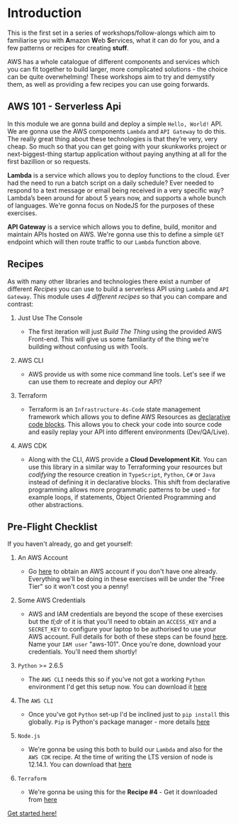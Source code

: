 # Introduction

This is the first set in a series of workshops/follow-alongs which aim to familiarise you with **A**mazon **W**eb **S**ervices, what it can do for you, and a few patterns or recipes for creating **stuff**.

AWS has a whole catalogue of different components and services which you can fit together to build larger, more complicated solutions - the choice can be quite overwhelming! These workshops aim to try and demystify them, as well as providing a few recipes you can use going forwards.

## AWS 101 - Serverless Api

In this module we are gonna build and deploy a simple `Hello, World!` API. We are gonna use the AWS components `Lambda` and `API Gateway` to do this. The really great thing about these technologies is that they’re very, very cheap. So much so that you can get going with your skunkworks project or next-biggest-thing startup application without paying anything at all for the first bazillion or so requests.

**Lambda** is a service which allows you to deploy functions to the cloud. Ever had the need to run a batch script on a daily schedule? Ever needed to respond to a text message or email being received in a very specific way? Lambda’s been around for about 5 years now, and supports a whole bunch of languages. We're gonna focus on NodeJS for the purposes of these exercises.

**API Gateway** is a service which allows you to define, build, monitor and maintain APIs hosted on AWS. We're gonna use this to define a simple `GET` endpoint which will then route traffic to our `Lambda` function above.

## Recipes

As with many other libraries and technologies there exist a number of different _Recipes_ you can use to build a serverless API using `Lambda` and `API Gateway`. This module uses _4 different recipes_ so that you can compare and contrast:

1. Just Use The Console

   - The first iteration will just _Build The Thing_ using the provided AWS Front-end. This will give us some familiarity of the thing we're building without confusing us with Tools.

2. AWS CLI

   - AWS provide us with some nice command line tools. Let's see if we can use them to recreate and deploy our API?

3. Terraform

   - Terraform is an `Infrastructure-As-Code` state management framework which allows you to define AWS Resources as [declarative code blocks](https://en.wikipedia.org/wiki/Declarative_programming). This allows you to check your code into source code and easily replay your API into different environments (Dev/QA/Live).

4. AWS CDK

   - Along with the CLI, AWS provide a **Cloud Development Kit**. You can use this library in a similar way to Terraforming your resources but _codifying_ the resource creation in `TypeScript`, `Python`, `C#` or `Java` instead of defining it in declarative blocks. This shift from declarative programming allows more programmatic patterns to be used - for example loops, if statements, Object Oriented Programming and other abstractions.

## Pre-Flight Checklist

If you haven't already, go and get yourself:

1. An AWS Account

   - Go [here](https://portal.aws.amazon.com/billing/signup#/start) to obtain an AWS account if you don't have one already. Everything we'll be doing in these exercises will be under the "Free Tier" so it won't cost you a penny!

2. Some AWS Credentials

   - AWS and IAM credentials are beyond the scope of these exercises but the _tl;dr_ of it is that you'll need to obtain an `ACCESS_KEY` and a `SECRET_KEY` to configure your laptop to be authorised to use your AWS account. Full details for both of these steps can be found [here](https://docs.aws.amazon.com/polly/latest/dg/setting-up.html). Name your `IAM user` "aws-101". Once you're done, download your credentials. You'll need them shortly!

3. `Python` >= 2.6.5

   - The `AWS CLI` needs this so if you've not got a working `Python` environment I'd get this setup now. You can download it [here](https://www.python.org/downloads/)

4. The `AWS CLI`

   - Once you've got `Python` set-up I'd be inclined just to `pip install` this globally. `Pip` is Python's package manager - more details [here](https://docs.aws.amazon.com/cli/latest/userguide/install-cliv1.html)

5. `Node.js`

   - We're gonna be using this both to build our `Lambda` and also for the `AWS CDK` recipe. At the time of writing the LTS version of node is 12.14.1. You can download that [here](https://nodejs.org/en/)

6. `Terraform`
   - We're gonna be using this for the **Recipe #4** - Get it downloaded from [here](https://www.terraform.io/)

[Get started here!](./01-aws-console)
